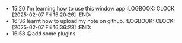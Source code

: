 - 15:20 I'm learning how to use this window app
  :LOGBOOK:
  CLOCK: [2025-02-07 Fri 15:20:26]
  :END:
- 16:36 learnt how to upload my note on github.
  :LOGBOOK:
  CLOCK: [2025-02-07 Fri 16:36:23]
  :END:
- 16:58 😀add some plugins.